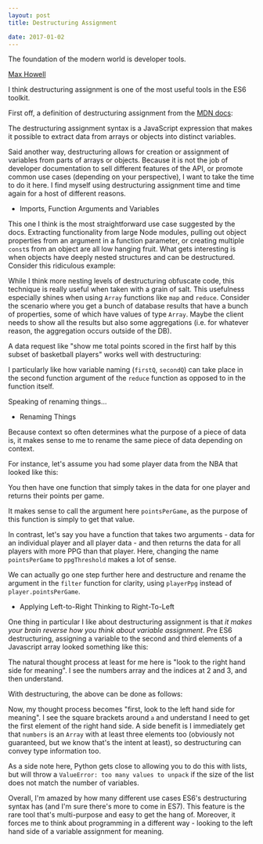 ```yaml
---
layout: post
title: Destructuring Assignment

date: 2017-01-02
---
```

    
>>
The foundation of the modern world is developer tools.
>>

[Max Howell](https://twitter.com/mxcl/status/619373095199969280?lang=en)

I think destructuring assignment is one of the most useful tools in the ES6 toolkit. 

First off, a definition of destructuring assignment from the [MDN docs](https://developer.mozilla.org/en-US/docs/Web/JavaScript/Reference/Operators/Destructuring_assignment):
 
 >>
 The destructuring assignment syntax is a JavaScript expression that makes it possible to extract data from arrays or objects into distinct variables.
 >>
 
Said another way, destructuring allows for creation or assignment of variables from parts of arrays or objects. Because it is not the job of developer documentation to sell different features of the API, or promote common use cases (depending on your perspective), I want to take the time to do it here. I find myself using destructuring assignment time and time again for a host of different reasons. 

* Imports, Function Arguments and Variables

This one I think is the most straightforward use case suggested by the docs. Extracting functionality from large Node modules, pulling out object properties from an argument in a function parameter, or creating multiple `const`s from an object are all low hanging fruit. What gets interesting is when objects have deeply nested structures and can be destructured. Consider this ridiculous example:

<script src="https://gist.github.com/BenBrostoff/c30b2ef1f5c4022c6b977ef75c1ac590.js"></script>

While I think more nesting levels of destructuring obfuscate code, this technique is really useful when taken with a grain of salt. This usefulness especially shines when using `Array` functions like `map` and `reduce`. Consider the scenario where you get a bunch of database results that have a bunch of properties, some of which have values of type `Array`. Maybe the client needs to show all the results but also some aggregations (i.e. for whatever reason, the aggregation occurs outside of the DB).

A data request like "show me total points scored in the first half by this subset of basketball players" works well with destructuring:

<script src="https://gist.github.com/BenBrostoff/ae147b4908812281305a40a760f76aaf.js"></script>

I particularly like how variable naming (`firstQ`, `secondQ`) can take place in the second function argument of the `reduce` function as opposed to in the function itself.

Speaking of renaming things...

* Renaming Things

Because context so often determines what the purpose of a piece of data is, it makes sense to me to rename the same piece of data depending on context.

For instance, let's assume you had some player data from the NBA that looked like this:

<script src="https://gist.github.com/BenBrostoff/2604218271ca8d8b60577e76be6f8735.js"></script>

You then have one function that simply takes in the data for one player and returns their points per game.

<script src="https://gist.github.com/BenBrostoff/041e34686f448133840c6bc94b95c62f.js"></script>

It makes sense to call the argument here `pointsPerGame`, as the purpose of this function is simply to get that value. 

In contrast, let's say you have a function that takes two arguments - data for an individual player and all player data - and then returns the data for all players with more PPG than that player. Here, changing the name `pointsPerGame` to `ppgThreshold` makes a lot of sense.

<script src="https://gist.github.com/BenBrostoff/0f2e87a7a72043c17183035ec865272e.js"></script>

We can actually go one step further here and destructure and rename the argument in the `filter` function for clarity, using `playerPpg` instead of `player.pointsPerGame`.

<script src="https://gist.github.com/BenBrostoff/e0b5b1a6c94f58e5a26ae74c33688c89.js"></script>

* Applying Left-to-Right Thinking to Right-To-Left

One thing in particular I like about destructuring assignment is that *it makes your brain reverse how you think about variable assignment*. Pre ES6 destructuring, assigning a variable to the second and third elements of a Javascript array looked something like this:

<script src="https://gist.github.com/BenBrostoff/d09ea100babb266b1c8b918348faf534.js"></script>

The natural thought process at least for me here is "look to the right hand side for meaning". I see the numbers array and the indices at 2 and 3, and then understand.

With destructuring, the above can be done as follows:

<script src="https://gist.github.com/BenBrostoff/600e5c1e6b3e33a420829b3bb3062fd6.js"></script>

Now, my thought process becomes "first, look to the left hand side for meaning". I see the square brackets around `a` and understand I need to get the first element of the right hand side. A side benefit is I immediately get that `numbers` is an `Array` with at least three elements too (obviously not guaranteed, but we know that's the intent at least), so destructuring can convey type information too.

As a side note here, Python gets close to allowing you to do this with lists, but will throw a `ValueError: too many values to unpack` if the size of the list does not match the number of variables. 
    
Overall, I'm amazed by how many different use cases ES6's destructuring syntax has (and I'm sure there's more to come in ES7). This feature is the rare tool that's multi-purpose and easy to get the hang of. Moreover, it forces me to think about programming in a different way - looking to the left hand side of a variable assignment for meaning.
